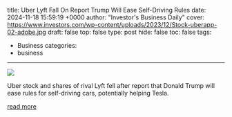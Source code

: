 title: Uber Lyft Fall On Report Trump Will Ease Self-Driving Rules
date: 2024-11-18 15:59:19 +0000
author: "Investor's Business Daily"
cover: https://www.investors.com/wp-content/uploads/2023/12/Stock-uberapp-02-adobe.jpg
draft: false
top: false
type: post
hide: false
toc: false
tags:
  - Business
categories:
  - business
---

![](https://www.investors.com/wp-content/uploads/2023/12/Stock-uberapp-02-adobe.jpg)

Uber stock and shares of rival Lyft fell after report that Donald Trump will ease rules for self-driving cars, potentially helping Tesla.

[read more](https://www.investors.com/news/technology/uber-stock-tesla-self-driving-robotaxi-trump-regulation/)
